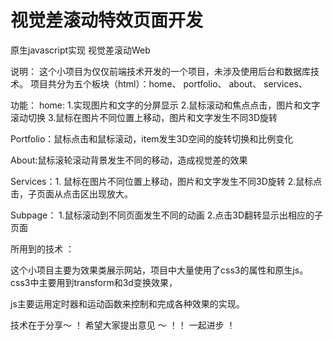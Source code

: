 # 视觉差滚动特效页面开发
原生javascript实现 视觉差滚动Web 


说明： 这个小项目为仅仅前端技术开发的一个项目，未涉及使用后台和数据库技术。 项目共分为五个板块（html）：home、 portfolio、 about、 services、

功能：
home: 1.实现图片和文字的分屏显示
		  2.鼠标滚动和焦点点击，图片和文字滚动切换
		  3.鼠标在图片不同位置上移动，图片和文字发生不同3D旋转
      
      
Portfolio：鼠标点击和鼠标滚动，item发生3D空间的旋转切换和比例变化


About:鼠标滚轮滚动背景发生不同的移动，造成视觉差的效果


Services：1. 鼠标在图片不同位置上移动，图片和文字发生不同3D旋转
				2.鼠标点击，子页面从点击区出现放大。
        
        
Subpage： 1.鼠标滚动到不同页面发生不同的动画
			   2.点击3D翻转显示出相应的子页面
         
所用到的技术 ：         

这个小项目主要为效果类展示网站，项目中大量使用了css3的属性和原生js。css3中主要用到transform和3d变换效果，

js主要运用定时器和运动函数来控制和完成各种效果的实现。

技术在于分享～ ！ 希望大家提出意见 ～ ！！ 一起进步 ！
